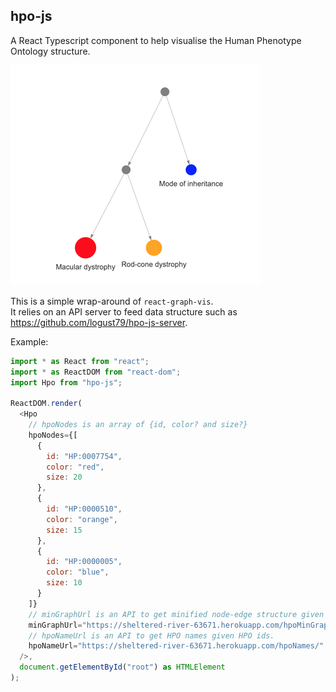 ## hpo-js

A React Typescript component to help visualise the Human Phenotype Ontology structure.

![alt text](https://raw.githubusercontent.com/logust79/hpo-js/master/demo.png)

This is a simple wrap-around of `react-graph-vis`.  
It relies on an API server to feed data structure such as https://github.com/logust79/hpo-js-server.

Example:

```javascript
import * as React from "react";
import * as ReactDOM from "react-dom";
import Hpo from "hpo-js";

ReactDOM.render(
  <Hpo
    // hpoNodes is an array of {id, color? and size?}
    hpoNodes={[
      {
        id: "HP:0007754",
        color: "red",
        size: 20
      },
      {
        id: "HP:0000510",
        color: "orange",
        size: 15
      },
      {
        id: "HP:0000005",
        color: "blue",
        size: 10
      }
    ]}
    // minGraphUrl is an API to get minified node-edge structure given hpoNodes
    minGraphUrl="https://sheltered-river-63671.herokuapp.com/hpoMinGraph/"
    // hpoNameUrl is an API to get HPO names given HPO ids.
    hpoNameUrl="https://sheltered-river-63671.herokuapp.com/hpoNames/"
  />,
  document.getElementById("root") as HTMLElement
);
```
